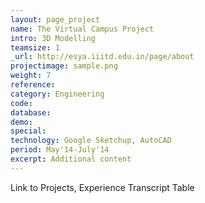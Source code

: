 ```yaml
---
layout: page_project
name: The Virtual Campus Project
intro: 3D Modelling
teamsize: 1
_url: http://esya.iiitd.edu.in/page/about
projectimage: sample.png
weight: 7
reference: 
category: Engineering
code: 
database:
demo:
special:
technology: Google Sketchup, AutoCAD
period: May'14-July'14
excerpt: Additional content
---
```

Link to Projects, Experience
Transcript Table